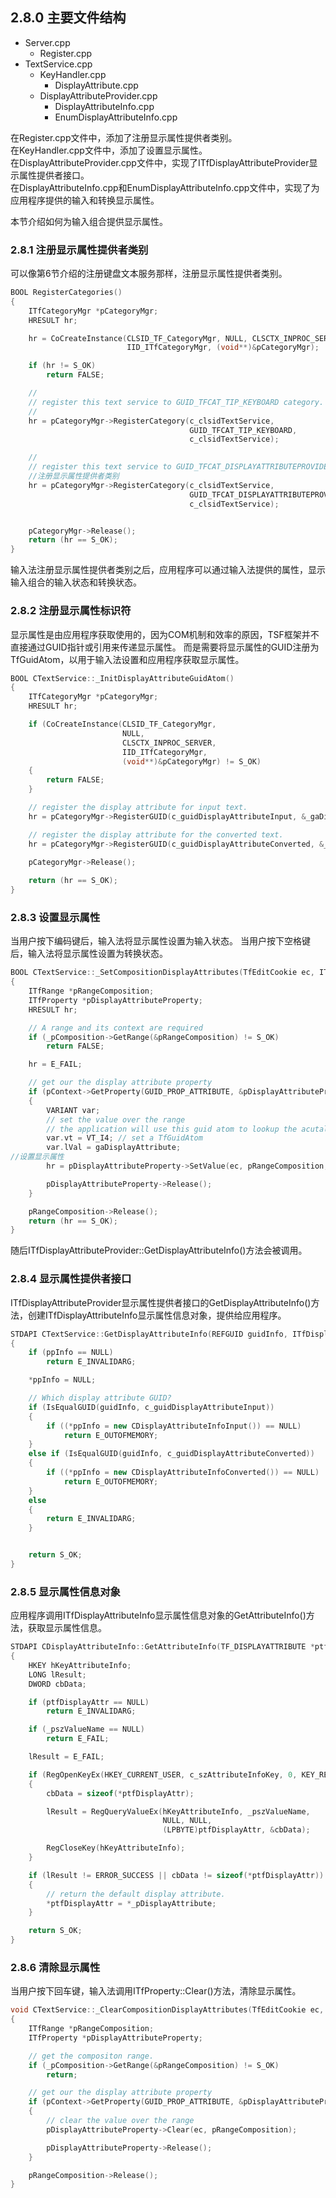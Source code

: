## 2.8.0 主要文件结构

- Server.cpp
  - Register.cpp
- TextService.cpp
  - KeyHandler.cpp
    - DisplayAttribute.cpp
  - DisplayAttributeProvider.cpp
    - DisplayAttributeInfo.cpp
    - EnumDisplayAttributeInfo.cpp

在Register.cpp文件中，添加了注册显示属性提供者类别。<br/>
在KeyHandler.cpp文件中，添加了设置显示属性。<br/>
在DisplayAttributeProvider.cpp文件中，实现了ITfDisplayAttributeProvider显示属性提供者接口。<br/>
在DisplayAttributeInfo.cpp和EnumDisplayAttributeInfo.cpp文件中，实现了为应用程序提供的输入和转换显示属性。

本节介绍如何为输入组合提供显示属性。

### 2.8.1 注册显示属性提供者类别

可以像第6节介绍的注册键盘文本服务那样，注册显示属性提供者类别。

```C++
BOOL RegisterCategories()
{
    ITfCategoryMgr *pCategoryMgr;
    HRESULT hr;

    hr = CoCreateInstance(CLSID_TF_CategoryMgr, NULL, CLSCTX_INPROC_SERVER, 
                          IID_ITfCategoryMgr, (void**)&pCategoryMgr);

    if (hr != S_OK)
        return FALSE;

    //
    // register this text service to GUID_TFCAT_TIP_KEYBOARD category.
    //
    hr = pCategoryMgr->RegisterCategory(c_clsidTextService,
                                        GUID_TFCAT_TIP_KEYBOARD, 
                                        c_clsidTextService);

    //
    // register this text service to GUID_TFCAT_DISPLAYATTRIBUTEPROVIDER category.
    //注册显示属性提供者类别
    hr = pCategoryMgr->RegisterCategory(c_clsidTextService,
                                        GUID_TFCAT_DISPLAYATTRIBUTEPROVIDER, 
                                        c_clsidTextService);


    pCategoryMgr->Release();
    return (hr == S_OK);
}
```

输入法注册显示属性提供者类别之后，应用程序可以通过输入法提供的属性，显示输入组合的输入状态和转换状态。

### 2.8.2 注册显示属性标识符

显示属性是由应用程序获取使用的，因为COM机制和效率的原因，TSF框架并不直接通过GUID指针或引用来传递显示属性。
而是需要将显示属性的GUID注册为TfGuidAtom，以用于输入法设置和应用程序获取显示属性。

```C++
BOOL CTextService::_InitDisplayAttributeGuidAtom()
{
    ITfCategoryMgr *pCategoryMgr;
    HRESULT hr;

    if (CoCreateInstance(CLSID_TF_CategoryMgr,
                         NULL, 
                         CLSCTX_INPROC_SERVER, 
                         IID_ITfCategoryMgr, 
                         (void**)&pCategoryMgr) != S_OK)
    {
        return FALSE;
    }

    // register the display attribute for input text.
    hr = pCategoryMgr->RegisterGUID(c_guidDisplayAttributeInput, &_gaDisplayAttributeInput);

    // register the display attribute for the converted text.
    hr = pCategoryMgr->RegisterGUID(c_guidDisplayAttributeConverted, &_gaDisplayAttributeConverted);

    pCategoryMgr->Release();
        
    return (hr == S_OK);
}
```

### 2.8.3 设置显示属性

当用户按下编码键后，输入法将显示属性设置为输入状态。
当用户按下空格键后，输入法将显示属性设置为转换状态。

```C++
BOOL CTextService::_SetCompositionDisplayAttributes(TfEditCookie ec, ITfContext *pContext, TfGuidAtom gaDisplayAttribute)
{
    ITfRange *pRangeComposition;
    ITfProperty *pDisplayAttributeProperty;
    HRESULT hr;

    // A range and its context are required
    if (_pComposition->GetRange(&pRangeComposition) != S_OK)
        return FALSE;

    hr = E_FAIL;

    // get our the display attribute property
    if (pContext->GetProperty(GUID_PROP_ATTRIBUTE, &pDisplayAttributeProperty) == S_OK)
    {
        VARIANT var;
        // set the value over the range
        // the application will use this guid atom to lookup the acutal rendering information
        var.vt = VT_I4; // set a TfGuidAtom
        var.lVal = gaDisplayAttribute; 
//设置显示属性
        hr = pDisplayAttributeProperty->SetValue(ec, pRangeComposition, &var);

        pDisplayAttributeProperty->Release();
    }

    pRangeComposition->Release();
    return (hr == S_OK);
}
```

随后ITfDisplayAttributeProvider::GetDisplayAttributeInfo()方法会被调用。

### 2.8.4 显示属性提供者接口

ITfDisplayAttributeProvider显示属性提供者接口的GetDisplayAttributeInfo()方法，创建ITfDisplayAttributeInfo显示属性信息对象，提供给应用程序。

```C++
STDAPI CTextService::GetDisplayAttributeInfo(REFGUID guidInfo, ITfDisplayAttributeInfo **ppInfo)
{
    if (ppInfo == NULL)
        return E_INVALIDARG;

    *ppInfo = NULL;

    // Which display attribute GUID?
    if (IsEqualGUID(guidInfo, c_guidDisplayAttributeInput))
    {
        if ((*ppInfo = new CDisplayAttributeInfoInput()) == NULL)
            return E_OUTOFMEMORY;
    }
    else if (IsEqualGUID(guidInfo, c_guidDisplayAttributeConverted))
    {
        if ((*ppInfo = new CDisplayAttributeInfoConverted()) == NULL)
            return E_OUTOFMEMORY;
    }
    else
    {
        return E_INVALIDARG;
    }


    return S_OK;
}
```

### 2.8.5 显示属性信息对象

应用程序调用ITfDisplayAttributeInfo显示属性信息对象的GetAttributeInfo()方法，获取显示属性信息。

```C++
STDAPI CDisplayAttributeInfo::GetAttributeInfo(TF_DISPLAYATTRIBUTE *ptfDisplayAttr)
{
    HKEY hKeyAttributeInfo;
    LONG lResult;
    DWORD cbData;

    if (ptfDisplayAttr == NULL)
        return E_INVALIDARG;

    if (_pszValueName == NULL)
        return E_FAIL;

    lResult = E_FAIL;

    if (RegOpenKeyEx(HKEY_CURRENT_USER, c_szAttributeInfoKey, 0, KEY_READ, &hKeyAttributeInfo) == ERROR_SUCCESS)
    {
        cbData = sizeof(*ptfDisplayAttr);

        lResult = RegQueryValueEx(hKeyAttributeInfo, _pszValueName,
                                  NULL, NULL,
                                  (LPBYTE)ptfDisplayAttr, &cbData);

        RegCloseKey(hKeyAttributeInfo);
    }

    if (lResult != ERROR_SUCCESS || cbData != sizeof(*ptfDisplayAttr))
    {
        // return the default display attribute.
        *ptfDisplayAttr = *_pDisplayAttribute;
    }

    return S_OK;
}
```

### 2.8.6 清除显示属性

当用户按下回车键，输入法调用ITfProperty::Clear()方法，清除显示属性。

```C++
void CTextService::_ClearCompositionDisplayAttributes(TfEditCookie ec, ITfContext *pContext)
{
    ITfRange *pRangeComposition;
    ITfProperty *pDisplayAttributeProperty;

    // get the compositon range.
    if (_pComposition->GetRange(&pRangeComposition) != S_OK)
        return;

    // get our the display attribute property
    if (pContext->GetProperty(GUID_PROP_ATTRIBUTE, &pDisplayAttributeProperty) == S_OK)
    {
        // clear the value over the range
        pDisplayAttributeProperty->Clear(ec, pRangeComposition);

        pDisplayAttributeProperty->Release();
    }

    pRangeComposition->Release();
}
```